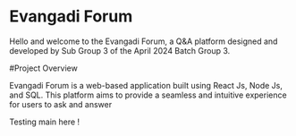 # Evangadi Forum

Hello and welcome to the Evangadi Forum, a Q&A platform designed and developed by Sub Group 3 of the April 2024 Batch Group 3.

#Project Overview

Evangadi Forum is a web-based application built using React Js, Node Js, and SQL. This platform aims to provide a seamless and intuitive experience for users to ask and answer

Testing main here !